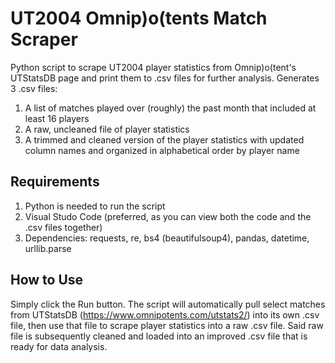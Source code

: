 # UT2004 Omnip)o(tents Match Scraper
Python script to scrape UT2004 player statistics from Omnip)o(tent's UTStatsDB page and print them to .csv files for further analysis. Generates 3 .csv files:

1. A list of matches played over (roughly) the past month that included at least 16 players
2. A raw, uncleaned file of player statistics
3. A trimmed and cleaned version of the player statistics with updated column names and organized in alphabetical order by player name

## Requirements

1. Python is needed to run the script
2. Visual Studo Code (preferred, as you can view both the code and the .csv files together)
3. Dependencies:
     requests, re, bs4 (beautifulsoup4), pandas, datetime, urllib.parse

## How to Use

Simply click the Run button. The script will automatically pull select matches from UTStatsDB (https://www.omnipotents.com/utstats2/) into its own .csv file, then use that file to scrape player statistics into a raw .csv file. Said raw file is subsequently cleaned and loaded into an improved .csv file that is ready for data analysis.
